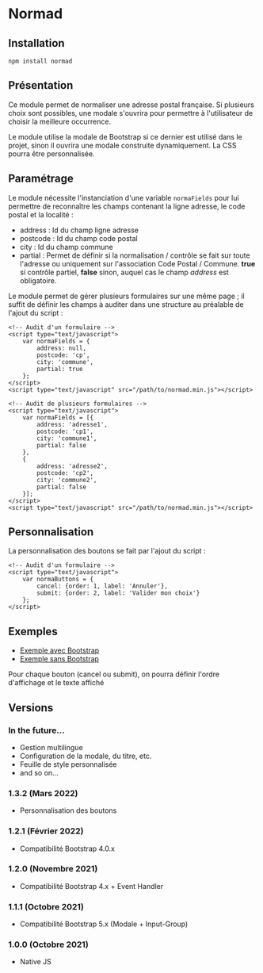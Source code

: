 # Normad

## Installation
`npm install normad`

## Présentation
Ce module permet de normaliser une adresse postal française. 
Si plusieurs choix sont possibles, une modale s'ouvrira pour permettre à l'utilisateur de choisir la meilleure occurrence.

Le module utilise la modale de Bootstrap si ce dernier est utilisé dans le projet, sinon il ouvrira une modale construite dynamiquement. La CSS pourra être personnalisée.

## Paramétrage
Le module nécessite l'instanciation d'une variable `normaFields` pour lui permettre de reconnaître les champs contenant la ligne adresse, le code postal et la localité :
* address : Id du champ ligne adresse
* postcode : Id du champ code postal
* city : Id du champ commune
* partial : Permet de définir si la normalisation / contrôle se fait sur toute l'adresse ou uniquement sur l'association Code Postal / Commune. **true** si contrôle partiel, **false** sinon, auquel cas le champ *address* est obligatoire.

Le module permet de gérer plusieurs formulaires sur une même page ; il suffit de définir les champs à auditer dans une structure au préalable de l'ajout du script :
```
<!-- Audit d'un formulaire -->
<script type="text/javascript">
    var normaFields = {
        address: null,
        postcode: 'cp',
        city: 'commune',
        partial: true
    };
</script>
<script type="text/javascript" src="/path/to/normad.min.js"></script>
```

```
<!-- Audit de plusieurs formulaires -->
<script type="text/javascript">
    var normaFields = [{
        address: 'adresse1',
        postcode: 'cp1',
        city: 'commune1',
        partial: false
    },
    {
        address: 'adresse2',
        postcode: 'cp2',
        city: 'commune2',
        partial: false
    }];
</script>
<script type="text/javascript" src="/path/to/normad.min.js"></script>
```
## Personnalisation
La personnalisation des boutons se fait par l'ajout du script :
```
<!-- Audit d'un formulaire -->
<script type="text/javascript">
    var normaButtons = {
        cancel: {order: 1, label: 'Annuler'},
        submit: {order: 2, label: 'Valider mon choix'}
    };
</script>
```
## Exemples
* [Exemple avec Bootstrap](https://github.com/xray-computing/normad/demos/index-bootstrap.html)
* [Exemple sans Bootstrap](https://github.com/xray-computing/normad/demos/index.html)

Pour chaque bouton (cancel ou submit), on pourra définir l'ordre d'affichage et le texte affiché
## Versions
### In the future...
* Gestion multilingue
* Configuration de la modale, du titre, etc.
* Feuille de style personnalisée
* and so on...
### 1.3.2 (Mars 2022)
* Personnalisation des boutons
### 1.2.1 (Février 2022)
* Compatibilité Bootstrap 4.0.x
### 1.2.0 (Novembre 2021)
* Compatibilité Bootstrap 4.x + Event Handler
### 1.1.1 (Octobre 2021)
* Compatibilité Bootstrap 5.x (Modale + Input-Group)
### 1.0.0 (Octobre 2021)
* Native JS